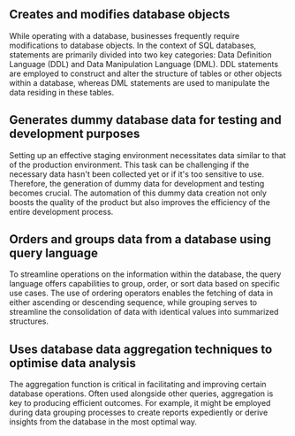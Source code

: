 ## Creates and modifies database objects
While operating with a database, businesses frequently require modifications to database objects. In the context of SQL databases, statements are primarily divided into two key categories: Data Definition Language (DDL) and Data Manipulation Language (DML). DDL statements are employed to construct and alter the structure of tables or other objects within a database, whereas DML statements are used to manipulate the data residing in these tables.
## Generates dummy database data for testing and development purposes
Setting up an effective staging environment necessitates data similar to that of the production environment. This task can be challenging if the necessary data hasn't been collected yet or if it's too sensitive to use. Therefore, the generation of dummy data for development and testing becomes crucial. The automation of this dummy data creation not only boosts the quality of the product but also improves the efficiency of the entire development process.
## Orders and groups data from a database using query language
To streamline operations on the information within the database, the query language offers capabilities to group, order, or sort data based on specific use cases. The use of ordering operators enables the fetching of data in either ascending or descending sequence, while grouping serves to streamline the consolidation of data with identical values into summarized structures.
## Uses database data aggregation techniques to optimise data analysis
The aggregation function is critical in facilitating and improving certain database operations. Often used alongside other queries, aggregation is key to producing efficient outcomes. For example, it might be employed during data grouping processes to create reports expediently or derive insights from the database in the most optimal way.